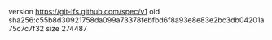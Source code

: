 version https://git-lfs.github.com/spec/v1
oid sha256:c55b8d30921758da099a73378febfbd6f8a93e8e83e2bc3db04201a75c7c7f32
size 274487
